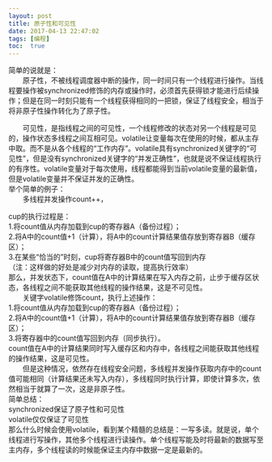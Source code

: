 ```yaml
---
layout: post
title: 原子性和可见性
date: 2017-04-13 22:47:02
tags: [编程]
toc:  true
---
```

简单的说就是：  
　　原子性，不被线程调度器中断的操作，同一时间只有一个线程进行操作。当线程要操作被synchronized修饰的内存或操作时，必须首先获得锁才能进行后续操作；但是在同一时刻只能有一个线程获得相同的一把锁，保证了线程安全，相当于将非原子性操作转化为了原子性。  

　　可见性，是指线程之间的可见性，一个线程修改的状态对另一个线程是可见的，操作状态多线程之间互相可见。volatile让变量每次在使用的时候，都从主存中取。而不是从各个线程的“工作内存”。volatile具有synchronized关键字的“可见性”，但是没有synchronized关键字的“并发正确性”，也就是说不保证线程执行的有序性。volatile变量对于每次使用，线程都能得到当前volatile变量的最新值，但是volatile变量并不保证并发的正确性。  
举个简单的例子：  
　　多线程并发操作count++，  


cup的执行过程是：  
1.将count值从内存加载到cup的寄存器A（备份过程）；  
2.将A中的count值+1（计算），将A中的count计算结果值存放到寄存器B（缓存区）；  
3.在某些“恰当的”时刻，cup将寄存器B中的count值写回到内存  
（注：这样做的好处是减少对内存的读取，提高执行效率）  
那么，并发状态下，count值在A中的计算结果在写入内存之前，止步于缓存区状态，各线程之间不能获取其他线程的操作结果，这是不可见性。  
　　关键字volatile修饰count，执行上述操作：  
1.将count值从内存加载到cup的寄存器A（备份过程）；  
2.将A中的count值+1（计算），将A中的count计算结果值存放到寄存器B（缓存区）；  
3.将寄存器中的count值写回到内存（同步执行）。  
count值在A中的计算结果同时写入缓存区和内存中，各线程之间能获取其他线程的操作结果，这是可见性。  
　　但是这种情况，依然存在线程安全问题，多线程并发操作获取内存中的count值可能相同（计算结果还未写入内存），多线程同时执行计算，即使计算多次，依然相当于就算了一次，这是非原子性。  
简单总结：  
synchronized保证了原子性和可见性  
volatile仅仅保证了可见性  
那么什么时候会使用volatile，看到某个精髓的总结是：一写多读。就是说，单个线程进行写操作，其他多个线程进行读操作。单个线程写能及时将最新的数据写至主内存，多个线程读的时候能保证主内存中数据一定是最新的。  